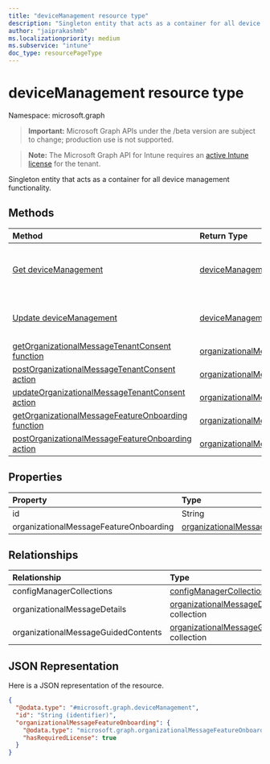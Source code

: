 ```yaml
---
title: "deviceManagement resource type"
description: "Singleton entity that acts as a container for all device management functionality."
author: "jaiprakashmb"
ms.localizationpriority: medium
ms.subservice: "intune"
doc_type: resourcePageType
---
```


# deviceManagement resource type

Namespace: microsoft.graph

> **Important:** Microsoft Graph APIs under the /beta version are subject to change; production use is not supported.

> **Note:** The Microsoft Graph API for Intune requires an [active Intune license](https://go.microsoft.com/fwlink/?linkid=839381) for the tenant.

Singleton entity that acts as a container for all device management functionality.

## Methods
|Method|Return Type|Description|
|:---|:---|:---|
|[Get deviceManagement](../api/intune-partnerintegration-devicemanagement-get.md)|[deviceManagement](../resources/intune-partnerintegration-devicemanagement.md)|Read properties and relationships of the [deviceManagement](../resources/intune-partnerintegration-devicemanagement.md) object.|
|[Update deviceManagement](../api/intune-partnerintegration-devicemanagement-update.md)|[deviceManagement](../resources/intune-partnerintegration-devicemanagement.md)|Update the properties of a [deviceManagement](../resources/intune-partnerintegration-devicemanagement.md) object.|
|[getOrganizationalMessageTenantConsent function](../api/intune-partnerintegration-devicemanagement-getorganizationalmessagetenantconsent.md)|[organizationalMessageTenantConsent](../resources/intune-partnerintegration-organizationalmessagetenantconsent.md)||
|[postOrganizationalMessageTenantConsent action](../api/intune-partnerintegration-devicemanagement-postorganizationalmessagetenantconsent.md)|[organizationalMessageTenantConsent](../resources/intune-partnerintegration-organizationalmessagetenantconsent.md)||
|[updateOrganizationalMessageTenantConsent action](../api/intune-partnerintegration-devicemanagement-updateorganizationalmessagetenantconsent.md)|[organizationalMessageTenantConsent](../resources/intune-partnerintegration-organizationalmessagetenantconsent.md)||
|[getOrganizationalMessageFeatureOnboarding function](../api/intune-partnerintegration-devicemanagement-getorganizationalmessagefeatureonboarding.md)|[organizationalMessageFeatureOnboarding](../resources/intune-partnerintegration-organizationalmessagefeatureonboarding.md)||
|[postOrganizationalMessageFeatureOnboarding action](../api/intune-partnerintegration-devicemanagement-postorganizationalmessagefeatureonboarding.md)|[organizationalMessageFeatureOnboarding](../resources/intune-partnerintegration-organizationalmessagefeatureonboarding.md)||

## Properties
|Property|Type|Description|
|:---|:---|:---|
|id|String|Key of the entity.|
|organizationalMessageFeatureOnboarding|[organizationalMessageFeatureOnboarding](../resources/intune-partnerintegration-organizationalmessagefeatureonboarding.md)|OrganizationalMessageFeatureOnboarding|

## Relationships
|Relationship|Type|Description|
|:---|:---|:---|
|configManagerCollections|[configManagerCollection](../resources/intune-partnerintegration-configmanagercollection.md) collection|A list of ConfigManagerCollection|
|organizationalMessageDetails|[organizationalMessageDetail](../resources/intune-partnerintegration-organizationalmessagedetail.md) collection|A list of OrganizationalMessageDetails|
|organizationalMessageGuidedContents|[organizationalMessageGuidedContent](../resources/intune-partnerintegration-organizationalmessageguidedcontent.md) collection|A list of OrganizationalMessageGuidedContents|

## JSON Representation
Here is a JSON representation of the resource.
<!-- {
  "blockType": "resource",
  "keyProperty": "id",
  "@odata.type": "microsoft.graph.deviceManagement"
}
-->
``` json
{
  "@odata.type": "#microsoft.graph.deviceManagement",
  "id": "String (identifier)",
  "organizationalMessageFeatureOnboarding": {
    "@odata.type": "microsoft.graph.organizationalMessageFeatureOnboarding",
    "hasRequiredLicense": true
  }
}
```

